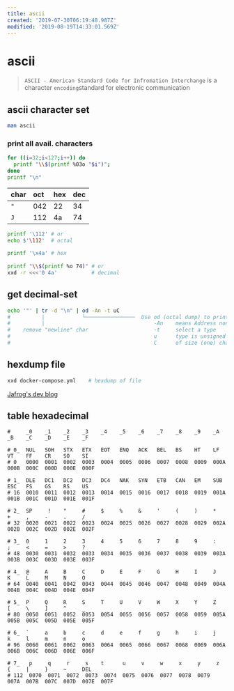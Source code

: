```yaml
---
title: ascii
created: '2019-07-30T06:19:48.987Z'
modified: '2019-08-19T14:33:01.569Z'
---
```


# ascii

> `ASCII - American Standard Code for Infromation Interchange` is a character `encoding`standard for electronic communication


## ascii character set

```sh
man ascii
```

### print all avail. characters
```sh
for ((i=32;i<127;i++)) do
  printf "\\$(printf %03o "$i")"; 
done
printf "\n"
```
    
| char | oct | hex |dec |
| :--  | :-- | :-- |:-- |
| `"`  | 042 | 22  | 34 |
| `J`  | 112 | 4a  | 74 |


```sh
printf '\112' # or 
echo $'\112'  # octal 
 
printf '\x4a' # hex
 
printf "\\$(printf %o 74)" # or 
xxd -r <<<'0 4a'           # decimal
```


## get decimal-set
```sh
echo '"' | tr -d "\n" | od -An -t uC
#          |            └────────────────  Use od (octal dump) to print:
#          |                                   -An    means Address none
#    remove "newline" char                     -t     select a type
#                                              u      type is unsigned decimal.
#                                              C      of size (one) char


```

## hexdump file
```sh
xxd docker-compose.yml    # hexdump of file
```
[Jafrog's dev blog](http://jafrog.com/2013/11/23/colors-in-terminal.html)


## table hexadecimal

```
#     _0    _1    _2    _3    _4    _5    _6    _7    _8    _9    _A    _B    _C    _D    _E    _F

# 0_  NUL   SOH   STX   ETX   EOT   ENQ   ACK   BEL   BS    HT    LF    VT    FF    CR    SO    SI
# 0   0000  0001  0002  0003  0004  0005  0006  0007  0008  0009  000A  000B  000C  000D  000E  000F

# 1_  DLE   DC1   DC2   DC3   DC4   NAK   SYN   ETB   CAN   EM    SUB   ESC   FS    GS    RS    US
# 16  0010  0011  0012  0013  0014  0015  0016  0017  0018  0019  001A  001B  001C  001D  001E  001F

# 2_  SP     !    "     #     $     %     &     '     (     )     *     +     ,     -     .     /
# 32  0020  0021  0022  0023  0024  0025  0026  0027  0028  0029  002A  002B  002C  002D  002E  002F 

# 3_  0     1     2     3     4     5     6     7     8     9     :     ;     <     =     >     ?
# 48  0030  0031  0032  0033  0034  0035  0036  0037  0038  0039  003A  003B  003C  003D  003E  003F 

# 4_  @     A     B     C     D     E     F     G     H     I     J     K     L     M     N     O
# 64  0040  0041  0042  0043  0044  0045  0046  0047  0048  0049  004A  004B  004C  004D  004E  004F 

# 5_  P     Q     R     S     T     U     V     W     X     Y     Z     [     \     ]     ^     _
# 80  0050  0051  0052  0053  0054  0055  0056  0057  0058  0059  005A  005B  005C  005D  005E  005F

# 6_  `     a     b     c     d     e     f     g     h     i     j     k     l     m     n     o
# 96  0060  0061  0062  0063  0064  0065  0066  0067  0068  0069  006A  006B  006C  006D  006E  006F

# 7_   p     q     r     s    t      u     v     w     x     y     z     {     |     }     ~     DEL
# 112  0070  0071  0072  0073  0074  0075  0076  0077  0078  0079  007A  007B  007C  007D  007E  007F
```
